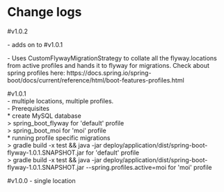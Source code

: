 # Change logs
<p>
#v1.0.2<br>
	<p>- adds on to #v1.0.1<br></p>
	<p>- Uses CustomFlywayMigrationStrategy to collate all the flyway.locations from active profiles and hands it to flyway for migrations. Check about spring profiles here: https://docs.spring.io/spring-boot/docs/current/reference/html/boot-features-profiles.html<br></p>
</p>
<p>
#v1.0.1<br>
    - multiple locations, multiple profiles.<br>
    - Prerequisites<br>
        * create MySQL database<br>
            > spring_boot_flyway for 'default' profile<br>
            > spring_boot_moi for 'moi' profile<br>
        * running profile specific migrations<br> 
            > gradle build -x test && java -jar deploy/application/dist/spring-boot-flyway-1.0.1.SNAPSHOT.jar for 'default' profile<br>
            > gradle build -x test && java -jar deploy/application/dist/spring-boot-flyway-1.0.1.SNAPSHOT.jar --spring.profiles.active=moi for 'moi' profile<br>
</p>
<p>
#v1.0.0
    - single location
</p>
